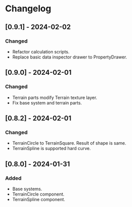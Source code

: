# Changelog

## [0.9.1] - 2024-02-02
### Changed
- Refactor calculation scripts.
- Replace basic data inspector drawer to PropertyDrawer.

## [0.9.0] - 2024-02-01
### Changed
- Terrain parts modify Terrain texture layer.
- Fix base system and terrain parts.

## [0.8.2] - 2024-02-01
### Changed
- TerrainCircle to TerrainSquare. Result of shape is same.
- TerrainSpline is supported hard curve.

## [0.8.0] - 2024-01-31
### Added
- Base systems.
- TerrainCircle component.
- TerrainSpline component.
